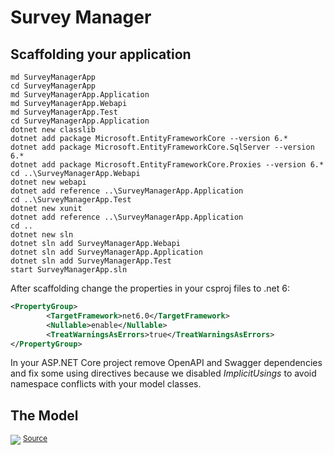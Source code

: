 # Survey Manager



## Scaffolding your application

```text
md SurveyManagerApp
cd SurveyManagerApp
md SurveyManagerApp.Application
md SurveyManagerApp.Webapi
md SurveyManagerApp.Test
cd SurveyManagerApp.Application
dotnet new classlib
dotnet add package Microsoft.EntityFrameworkCore --version 6.*
dotnet add package Microsoft.EntityFrameworkCore.SqlServer --version 6.*
dotnet add package Microsoft.EntityFrameworkCore.Proxies --version 6.*
cd ..\SurveyManagerApp.Webapi
dotnet new webapi
dotnet add reference ..\SurveyManagerApp.Application
cd ..\SurveyManagerApp.Test
dotnet new xunit
dotnet add reference ..\SurveyManagerApp.Application
cd ..
dotnet new sln
dotnet sln add SurveyManagerApp.Webapi
dotnet sln add SurveyManagerApp.Application
dotnet sln add SurveyManagerApp.Test
start SurveyManagerApp.sln
```

After scaffolding change the properties in your csproj files to .net 6:

```xml
<PropertyGroup>
        <TargetFramework>net6.0</TargetFramework>
        <Nullable>enable</Nullable>
        <TreatWarningsAsErrors>true</TreatWarningsAsErrors>
</PropertyGroup>
```

In your ASP.NET Core project remove OpenAPI and Swagger dependencies and fix some using directives
because we disabled *ImplicitUsings* to avoid namespace conflicts with your model classes.

## The Model

![](http://www.plantuml.com/plantuml/svg/ZLN1Zfim4Btp5HR7j3di5KLeesrMMYbDMq0zLQfSCWLNO7VDi8tKzjyxk6CM4uJ29NXctfitRnnntw6qsBTD59MDx3fnaYs8tOjiUX3csmyeCHM_8q7F6_5TsGur5V2vaNpyo-02P5c37G53KYIEaoFGIjLGA4UhT4L03zbijwahz4BoiZQcSUyZNrSRwpfE6IBGVIioqm3NdJvax_V7j-xzuRZFyw_PuMDso0-dObyyVJuGnlV0_WmQRzRBGJlqIbnBBsmYDfbAfrxSP3AXZyIRM9WX6j_53F8KSJhbZ4CIrzYFqBibhLd4opAw2kEZ3Pzww50PhQMoj7nPLHOgYS2RNvsFywmYyNeuZhpTn5yDZfjVsaLvBC-24abVg2TtGNguw9cJWv2Zwd3dgzDXe03g3DxSPl0QaBrt8ATyjPmdTULim2g0BMD-TZAUxsPS1S85vxjz3iXd1ivgyi1aFdDDQO4EPyg-ezz2jJ3rD5GT3aJQTw-h-QBJKDCuJYQHP5yDrIhzFqD4JngX0kipydAL6I_kemKeo8-0Zr57q1NM8MhMVTl_tFv9nqcYaEwwWDikt4zgl73xxfRjOendsvUeNY24-ZcaonKct0W37nhJmNaPM5AEHXr0Komd7V3HcdRo5oJQ1IMX1O5yRdzZTNGF-ZnyP_u1)
<sup>[Source](http://www.plantuml.com/plantuml/uml/ZLN1Zfim4Btp5HR7j3di5KLeesrMMYbDMq0zLQfSCWLNO7VDi8tKzjyxk6CM4uJ29NXctfitRnnntw6qsBTD59MDx3fnaYs8tOjiUX3csmyeCHM_8q7F6_5TsGur5V2vaNpyo-02P5c37G53KYIEaoFGIjLGA4UhT4L03zbijwahz4BoiZQcSUyZNrSRwpfE6IBGVIioqm3NdJvax_V7j-xzuRZFyw_PuMDso0-dObyyVJuGnlV0_WmQRzRBGJlqIbnBBsmYDfbAfrxSP3AXZyIRM9WX6j_53F8KSJhbZ4CIrzYFqBibhLd4opAw2kEZ3Pzww50PhQMoj7nPLHOgYS2RNvsFywmYyNeuZhpTn5yDZfjVsaLvBC-24abVg2TtGNguw9cJWv2Zwd3dgzDXe03g3DxSPl0QaBrt8ATyjPmdTULim2g0BMD-TZAUxsPS1S85vxjz3iXd1ivgyi1aFdDDQO4EPyg-ezz2jJ3rD5GT3aJQTw-h-QBJKDCuJYQHP5yDrIhzFqD4JngX0kipydAL6I_kemKeo8-0Zr57q1NM8MhMVTl_tFv9nqcYaEwwWDikt4zgl73xxfRjOendsvUeNY24-ZcaonKct0W37nhJmNaPM5AEHXr0Komd7V3HcdRo5oJQ1IMX1O5yRdzZTNGF-ZnyP_u1)</sup>
